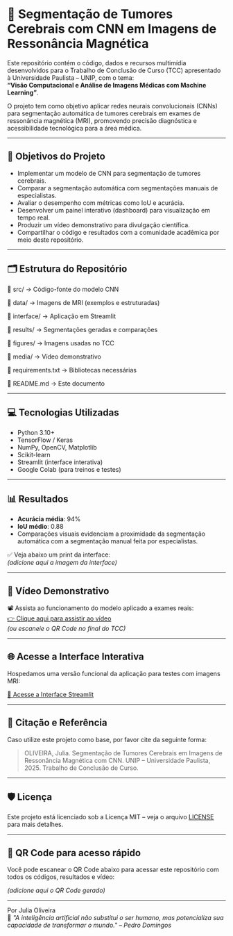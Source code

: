 # 🧠 Segmentação de Tumores Cerebrais com CNN em Imagens de Ressonância Magnética

Este repositório contém o código, dados e recursos multimídia desenvolvidos para o Trabalho de Conclusão de Curso (TCC) apresentado à Universidade Paulista – UNIP, com o tema:  
**“Visão Computacional e Análise de Imagens Médicas com Machine Learning”**.

O projeto tem como objetivo aplicar redes neurais convolucionais (CNNs) para segmentação automática de tumores cerebrais em exames de ressonância magnética (MRI), promovendo precisão diagnóstica e acessibilidade tecnológica para a área médica.

---

## 📌 Objetivos do Projeto

- Implementar um modelo de CNN para segmentação de tumores cerebrais.
- Comparar a segmentação automática com segmentações manuais de especialistas.
- Avaliar o desempenho com métricas como IoU e acurácia.
- Desenvolver um painel interativo (dashboard) para visualização em tempo real.
- Produzir um vídeo demonstrativo para divulgação científica.
- Compartilhar o código e resultados com a comunidade acadêmica por meio deste repositório.

---

## 🗂 Estrutura do Repositório

📁 src/ → Código-fonte do modelo CNN

📁 data/ → Imagens de MRI (exemplos e estruturadas)

📁 interface/ → Aplicação em Streamlit

📁 results/ → Segmentações geradas e comparações

📁 figures/ → Imagens usadas no TCC

📁 media/ → Vídeo demonstrativo

📄 requirements.txt → Bibliotecas necessárias

📄 README.md → Este documento


---

## 💻 Tecnologias Utilizadas

- Python 3.10+
- TensorFlow / Keras
- NumPy, OpenCV, Matplotlib
- Scikit-learn
- Streamlit (interface interativa)
- Google Colab (para treinos e testes)

---

## 📊 Resultados

- **Acurácia média**: 94%
- **IoU médio**: 0.88
- Comparações visuais evidenciam a proximidade da segmentação automática com a segmentação manual feita por especialistas.

✅ Veja abaixo um print da interface:  
*(adicione aqui a imagem da interface)*

---

## 🎥 Vídeo Demonstrativo

📽️ Assista ao funcionamento do modelo aplicado a exames reais:  
[👉 Clique aqui para assistir ao vídeo](https://link-para-o-video.com)  
*(ou escaneie o QR Code no final do TCC)*

---

## 🌐 Acesse a Interface Interativa

Hospedamos uma versão funcional da aplicação para testes com imagens MRI:

[🔗 Acesse a Interface Streamlit](https://link-da-interface.com)

---

## 📎 Citação e Referência

Caso utilize este projeto como base, por favor cite da seguinte forma:

> OLIVEIRA, Julia. Segmentação de Tumores Cerebrais em Imagens de Ressonância Magnética com CNN. UNIP – Universidade Paulista, 2025. Trabalho de Conclusão de Curso.

---

## 🛡️ Licença

Este projeto está licenciado sob a Licença MIT – veja o arquivo [LICENSE](LICENSE) para mais detalhes.

---

## 📱 QR Code para acesso rápido

Você pode escanear o QR Code abaixo para acessar este repositório com todos os códigos, resultados e vídeo:

*(adicione aqui o QR Code gerado)*

---

Por Julia Oliveira  
🚀 *"A inteligência artificial não substitui o ser humano, mas potencializa sua capacidade de transformar o mundo." – Pedro Domingos*

